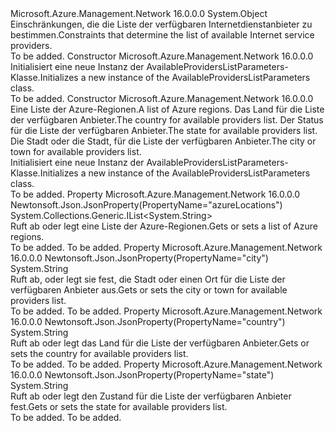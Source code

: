 <Type Name="AvailableProvidersListParameters" FullName="Microsoft.Azure.Management.Network.Models.AvailableProvidersListParameters">
  <TypeSignature Language="C#" Value="public class AvailableProvidersListParameters" />
  <TypeSignature Language="ILAsm" Value=".class public auto ansi beforefieldinit AvailableProvidersListParameters extends System.Object" />
  <TypeSignature Language="DocId" Value="T:Microsoft.Azure.Management.Network.Models.AvailableProvidersListParameters" />
  <TypeSignature Language="VB.NET" Value="Public Class AvailableProvidersListParameters" />
  <TypeSignature Language="F#" Value="type AvailableProvidersListParameters = class" />
  <AssemblyInfo>
    <AssemblyName>Microsoft.Azure.Management.Network</AssemblyName>
    <AssemblyVersion>16.0.0.0</AssemblyVersion>
  </AssemblyInfo>
  <Base>
    <BaseTypeName>System.Object</BaseTypeName>
  </Base>
  <Interfaces />
  <Docs>
    <summary>
            <span data-ttu-id="c35ab-101">Einschränkungen, die die Liste der verfügbaren Internetdienstanbieter zu bestimmen.</span><span class="sxs-lookup"><span data-stu-id="c35ab-101">Constraints that determine the list of available Internet service providers.</span></span>
            </summary>
    <remarks>To be added.</remarks>
  </Docs>
  <Members>
    <Member MemberName=".ctor">
      <MemberSignature Language="C#" Value="public AvailableProvidersListParameters ();" />
      <MemberSignature Language="ILAsm" Value=".method public hidebysig specialname rtspecialname instance void .ctor() cil managed" />
      <MemberSignature Language="DocId" Value="M:Microsoft.Azure.Management.Network.Models.AvailableProvidersListParameters.#ctor" />
      <MemberSignature Language="VB.NET" Value="Public Sub New ()" />
      <MemberType>Constructor</MemberType>
      <AssemblyInfo>
        <AssemblyName>Microsoft.Azure.Management.Network</AssemblyName>
        <AssemblyVersion>16.0.0.0</AssemblyVersion>
      </AssemblyInfo>
      <Parameters />
      <Docs>
        <summary>
            <span data-ttu-id="c35ab-102">Initialisiert eine neue Instanz der AvailableProvidersListParameters-Klasse.</span><span class="sxs-lookup"><span data-stu-id="c35ab-102">Initializes a new instance of the AvailableProvidersListParameters class.</span></span>
            </summary>
        <remarks>To be added.</remarks>
      </Docs>
    </Member>
    <Member MemberName=".ctor">
      <MemberSignature Language="C#" Value="public AvailableProvidersListParameters (System.Collections.Generic.IList&lt;string&gt; azureLocations = null, string country = null, string state = null, string city = null);" />
      <MemberSignature Language="ILAsm" Value=".method public hidebysig specialname rtspecialname instance void .ctor(class System.Collections.Generic.IList`1&lt;string&gt; azureLocations, string country, string state, string city) cil managed" />
      <MemberSignature Language="DocId" Value="M:Microsoft.Azure.Management.Network.Models.AvailableProvidersListParameters.#ctor(System.Collections.Generic.IList{System.String},System.String,System.String,System.String)" />
      <MemberSignature Language="VB.NET" Value="Public Sub New (Optional azureLocations As IList(Of String) = null, Optional country As String = null, Optional state As String = null, Optional city As String = null)" />
      <MemberSignature Language="F#" Value="new Microsoft.Azure.Management.Network.Models.AvailableProvidersListParameters : System.Collections.Generic.IList&lt;string&gt; * string * string * string -&gt; Microsoft.Azure.Management.Network.Models.AvailableProvidersListParameters" Usage="new Microsoft.Azure.Management.Network.Models.AvailableProvidersListParameters (azureLocations, country, state, city)" />
      <MemberType>Constructor</MemberType>
      <AssemblyInfo>
        <AssemblyName>Microsoft.Azure.Management.Network</AssemblyName>
        <AssemblyVersion>16.0.0.0</AssemblyVersion>
      </AssemblyInfo>
      <Parameters>
        <Parameter Name="azureLocations" Type="System.Collections.Generic.IList&lt;System.String&gt;" />
        <Parameter Name="country" Type="System.String" />
        <Parameter Name="state" Type="System.String" />
        <Parameter Name="city" Type="System.String" />
      </Parameters>
      <Docs>
        <param name="azureLocations"><span data-ttu-id="c35ab-103">Eine Liste der Azure-Regionen.</span><span class="sxs-lookup"><span data-stu-id="c35ab-103">A list of Azure regions.</span></span></param>
        <param name="country"><span data-ttu-id="c35ab-104">Das Land für die Liste der verfügbaren Anbieter.</span><span class="sxs-lookup"><span data-stu-id="c35ab-104">The country for available providers list.</span></span></param>
        <param name="state"><span data-ttu-id="c35ab-105">Der Status für die Liste der verfügbaren Anbieter.</span><span class="sxs-lookup"><span data-stu-id="c35ab-105">The state for available providers list.</span></span></param>
        <param name="city"><span data-ttu-id="c35ab-106">Die Stadt oder die Stadt, für die Liste der verfügbaren Anbieter.</span><span class="sxs-lookup"><span data-stu-id="c35ab-106">The city or town for available providers list.</span></span></param>
        <summary>
            <span data-ttu-id="c35ab-107">Initialisiert eine neue Instanz der AvailableProvidersListParameters-Klasse.</span><span class="sxs-lookup"><span data-stu-id="c35ab-107">Initializes a new instance of the AvailableProvidersListParameters class.</span></span>
            </summary>
        <remarks>To be added.</remarks>
      </Docs>
    </Member>
    <Member MemberName="AzureLocations">
      <MemberSignature Language="C#" Value="public System.Collections.Generic.IList&lt;string&gt; AzureLocations { get; set; }" />
      <MemberSignature Language="ILAsm" Value=".property instance class System.Collections.Generic.IList`1&lt;string&gt; AzureLocations" />
      <MemberSignature Language="DocId" Value="P:Microsoft.Azure.Management.Network.Models.AvailableProvidersListParameters.AzureLocations" />
      <MemberSignature Language="VB.NET" Value="Public Property AzureLocations As IList(Of String)" />
      <MemberSignature Language="F#" Value="member this.AzureLocations : System.Collections.Generic.IList&lt;string&gt; with get, set" Usage="Microsoft.Azure.Management.Network.Models.AvailableProvidersListParameters.AzureLocations" />
      <MemberType>Property</MemberType>
      <AssemblyInfo>
        <AssemblyName>Microsoft.Azure.Management.Network</AssemblyName>
        <AssemblyVersion>16.0.0.0</AssemblyVersion>
      </AssemblyInfo>
      <Attributes>
        <Attribute>
          <AttributeName>Newtonsoft.Json.JsonProperty(PropertyName="azureLocations")</AttributeName>
        </Attribute>
      </Attributes>
      <ReturnValue>
        <ReturnType>System.Collections.Generic.IList&lt;System.String&gt;</ReturnType>
      </ReturnValue>
      <Docs>
        <summary>
            <span data-ttu-id="c35ab-108">Ruft ab oder legt eine Liste der Azure-Regionen.</span><span class="sxs-lookup"><span data-stu-id="c35ab-108">Gets or sets a list of Azure regions.</span></span>
            </summary>
        <value>To be added.</value>
        <remarks>To be added.</remarks>
      </Docs>
    </Member>
    <Member MemberName="City">
      <MemberSignature Language="C#" Value="public string City { get; set; }" />
      <MemberSignature Language="ILAsm" Value=".property instance string City" />
      <MemberSignature Language="DocId" Value="P:Microsoft.Azure.Management.Network.Models.AvailableProvidersListParameters.City" />
      <MemberSignature Language="VB.NET" Value="Public Property City As String" />
      <MemberSignature Language="F#" Value="member this.City : string with get, set" Usage="Microsoft.Azure.Management.Network.Models.AvailableProvidersListParameters.City" />
      <MemberType>Property</MemberType>
      <AssemblyInfo>
        <AssemblyName>Microsoft.Azure.Management.Network</AssemblyName>
        <AssemblyVersion>16.0.0.0</AssemblyVersion>
      </AssemblyInfo>
      <Attributes>
        <Attribute>
          <AttributeName>Newtonsoft.Json.JsonProperty(PropertyName="city")</AttributeName>
        </Attribute>
      </Attributes>
      <ReturnValue>
        <ReturnType>System.String</ReturnType>
      </ReturnValue>
      <Docs>
        <summary>
            <span data-ttu-id="c35ab-109">Ruft ab, oder legt sie fest, die Stadt oder einen Ort für die Liste der verfügbaren Anbieter aus.</span><span class="sxs-lookup"><span data-stu-id="c35ab-109">Gets or sets the city or town for available providers list.</span></span>
            </summary>
        <value>To be added.</value>
        <remarks>To be added.</remarks>
      </Docs>
    </Member>
    <Member MemberName="Country">
      <MemberSignature Language="C#" Value="public string Country { get; set; }" />
      <MemberSignature Language="ILAsm" Value=".property instance string Country" />
      <MemberSignature Language="DocId" Value="P:Microsoft.Azure.Management.Network.Models.AvailableProvidersListParameters.Country" />
      <MemberSignature Language="VB.NET" Value="Public Property Country As String" />
      <MemberSignature Language="F#" Value="member this.Country : string with get, set" Usage="Microsoft.Azure.Management.Network.Models.AvailableProvidersListParameters.Country" />
      <MemberType>Property</MemberType>
      <AssemblyInfo>
        <AssemblyName>Microsoft.Azure.Management.Network</AssemblyName>
        <AssemblyVersion>16.0.0.0</AssemblyVersion>
      </AssemblyInfo>
      <Attributes>
        <Attribute>
          <AttributeName>Newtonsoft.Json.JsonProperty(PropertyName="country")</AttributeName>
        </Attribute>
      </Attributes>
      <ReturnValue>
        <ReturnType>System.String</ReturnType>
      </ReturnValue>
      <Docs>
        <summary>
            <span data-ttu-id="c35ab-110">Ruft ab oder legt das Land für die Liste der verfügbaren Anbieter.</span><span class="sxs-lookup"><span data-stu-id="c35ab-110">Gets or sets the country for available providers list.</span></span>
            </summary>
        <value>To be added.</value>
        <remarks>To be added.</remarks>
      </Docs>
    </Member>
    <Member MemberName="State">
      <MemberSignature Language="C#" Value="public string State { get; set; }" />
      <MemberSignature Language="ILAsm" Value=".property instance string State" />
      <MemberSignature Language="DocId" Value="P:Microsoft.Azure.Management.Network.Models.AvailableProvidersListParameters.State" />
      <MemberSignature Language="VB.NET" Value="Public Property State As String" />
      <MemberSignature Language="F#" Value="member this.State : string with get, set" Usage="Microsoft.Azure.Management.Network.Models.AvailableProvidersListParameters.State" />
      <MemberType>Property</MemberType>
      <AssemblyInfo>
        <AssemblyName>Microsoft.Azure.Management.Network</AssemblyName>
        <AssemblyVersion>16.0.0.0</AssemblyVersion>
      </AssemblyInfo>
      <Attributes>
        <Attribute>
          <AttributeName>Newtonsoft.Json.JsonProperty(PropertyName="state")</AttributeName>
        </Attribute>
      </Attributes>
      <ReturnValue>
        <ReturnType>System.String</ReturnType>
      </ReturnValue>
      <Docs>
        <summary>
            <span data-ttu-id="c35ab-111">Ruft ab oder legt den Zustand für die Liste der verfügbaren Anbieter fest.</span><span class="sxs-lookup"><span data-stu-id="c35ab-111">Gets or sets the state for available providers list.</span></span>
            </summary>
        <value>To be added.</value>
        <remarks>To be added.</remarks>
      </Docs>
    </Member>
  </Members>
</Type>